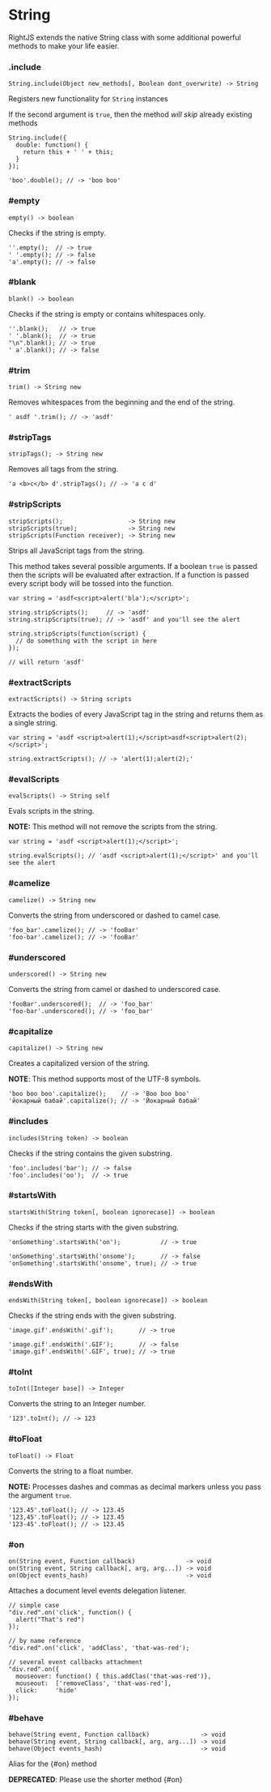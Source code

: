 # String

RightJS extends the native String class with some additional powerful methods
to make your life easier.


### .include

    String.include(Object new_methods[, Boolean dont_overwrite) -> String

Registers new functionality for `String` instances

If the second argument is `true`, then the method _will skip_ already existing methods

    String.include({
      double: function() {
        return this + ' ' + this;
      }
    });

    'boo'.double(); // -> 'boo boo'


### #empty

    empty() -> boolean

Checks if the string is empty.

    ''.empty();  // -> true
    ' '.empty(); // -> false
    'a'.empty(); // -> false


### #blank

    blank() -> boolean

Checks if the string is empty or contains whitespaces only.

    ''.blank();   // -> true
    ' '.blank();  // -> true
    "\n".blank(); // -> true
    ' a'.blank(); // -> false


### #trim

    trim() -> String new

Removes whitespaces from the beginning and the end of the string.

    ' asdf '.trim(); // -> 'asdf'


### #stripTags

    stripTags(); -> String new

Removes all tags from the string.

    'a <b>c</b> d'.stripTags(); // -> 'a c d'


### #stripScripts

    stripScripts();                  -> String new
    stripScripts(true);              -> String new
    stripScripts(Function receiver); -> String new

Strips all JavaScript tags from the string.

This method takes several possible arguments. If a boolean `true` is passed
then the scripts will be evaluated after extraction. If a function is passed
every script body will be tossed into the function.

    var string = 'asdf<script>alert('bla');</script>';

    string.stripScripts();     // -> 'asdf'
    string.stripScripts(true); // -> 'asdf' and you'll see the alert

    string.stripScripts(function(script) {
      // do something with the script in here
    });

    // will return 'asdf'


### #extractScripts

    extractScripts() -> String scripts

Extracts the bodies of every JavaScript tag in the string and returns them
as a single string.

    var string = 'asdf <script>alert(1);</script>asdf<script>alert(2);</script>';

    string.extractScripts(); // -> 'alert(1);alert(2);'


### #evalScripts

    evalScripts() -> String self

Evals scripts in the string.

__NOTE:__ This method will not remove the scripts from the string.

    var string = 'asdf <script>alert(1);</script>';

    string.evalScripts(); // 'asdf <script>alert(1);</script>' and you'll see the alert


### #camelize

    camelize() -> String new

Converts the string from underscored or dashed to camel case.

    'foo_bar'.camelize(); // -> 'fooBar'
    'foo-bar'.camelize(); // -> 'fooBar'




### #underscored

    underscored() -> String new

Converts the string from camel or dashed to underscored case.

    'fooBar'.underscored();  // -> 'foo_bar'
    'foo-bar'.underscored(); // -> 'foo_bar'


### #capitalize

    capitalize() -> String new

Creates a capitalized version of the string.

__NOTE__: This method supports most of the UTF-8 symbols.

    'boo boo boo'.capitalize();    // -> 'Boo boo boo'
    'йокарный бабай'.capitalize(); // -> 'Йокарный бабай'



### #includes

    includes(String token) -> boolean

Checks if the string contains the given substring.

    'foo'.includes('bar'); // -> false
    'foo'.includes('oo');  // -> true



### #startsWith

    startsWith(String token[, boolean ignorecase]) -> boolean

Checks if the string starts with the given substring.

    'onSomething'.startsWith('on');           // -> true

    'onSomething'.startsWith('onsome');       // -> false
    'onSomething'.startsWith('onsome', true); // -> true



### #endsWith

    endsWith(String token[, boolean ignorecase]) -> boolean

Checks if the string ends with the given substring.

    'image.gif'.endsWith('.gif');       // -> true

    'image.gif'.endsWith('.GIF');       // -> false
    'image.gif'.endsWith('.GIF', true); // -> true



### #toInt

    toInt([Integer base]) -> Integer

Converts the string to an Integer number.

    '123'.toInt(); // -> 123



### #toFloat

    toFloat() -> Float

Converts the string to a float number.

__NOTE:__ Processes dashes and commas as decimal markers unless you
pass the argument `true`.

    '123.45'.toFloat(); // -> 123.45
    '123,45'.toFloat(); // -> 123.45
    '123-45'.toFloat(); // -> 123.45


### #on

    on(String event, Function callback)              -> void
    on(String event, String callback[, arg, arg...]) -> void
    on(Object events_hash)                           -> void

Attaches a document level events delegation listener.

    // simple case
    "div.red".on('click', function() {
      alert("That's red")
    });

    // by name reference
    "div.red".on('click', 'addClass', 'that-was-red');

    // several event callbacks attachment
    "div.red".on({
      mouseover: function() { this.addClas('that-was-red')},
      mouseout:  ['removeClass', 'that-was-red'],
      click:     'hide'
    });


### #behave

    behave(String event, Function callback)              -> void
    behave(String event, String callback[, arg, arg...]) -> void
    behave(Object events_hash)                           -> void

Alias for the {#on} method

__DEPRECATED__: Please use the shorter method {#on}
